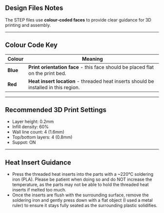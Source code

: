 ## Design Files Notes

The STEP files use **colour-coded faces** to provide clear guidance for 3D printing and assembly.

---

## Colour Code Key

| Colour | Meaning |
| - | - |
| **Blue** | **Print orientation face** - this face should be placed flat on the print bed. |
| **Red** | **Heat insert location** - threaded heat inserts should be installed in this region. |

---

## Recommended 3D Print Settings

- Layer height: 0.2mm
- Infill density: 60%
- Wall line count: 4 (1.6mm)
- Top/bottom layers: 4 (0.8mm)
- Suppot: ON

---

## Heat Insert Guidance

- Press the threaded heat inserts into the parts with a ~220°C soldering iron (PLA). Please be patient when doing so and do NOT increase the temperature, as the parts may not be able to hold the threaded heat inserts if melted too much.
- Once the inserts are flush with the surrounding surface, remove the soldering iron and gently press down with a flat object (I used a metal ruler) to ensure it stays fully seated as the surrounding plastic solidifies. 
